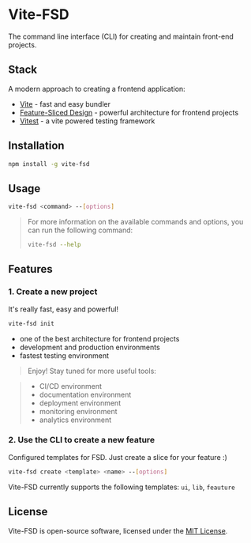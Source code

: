 # Vite-FSD
The command line interface (CLI) for creating and maintain front-end projects.

## Stack
A modern approach to creating a frontend application:
- [Vite] - fast and easy bundler
- [Feature-Sliced Design] - powerful architecture for frontend projects
- [Vitest] - a vite powered testing framework

## Installation
```bash
npm install -g vite-fsd
```

## Usage
```bash
vite-fsd <command> --[options]
```

> For more information on the available commands and options, you can run the following command:
> ```bash
> vite-fsd --help
> ```

## Features

### 1. Create a new project
It's really fast, easy and powerful!

```bash
vite-fsd init
```

- one of the best architecture for frontend projects
- development and production environments
- fastest testing environment
> Enjoy! Stay tuned for more useful tools:

> - CI/CD environment
> - documentation environment
> - deployment environment
> - monitoring environment
> - analytics environment

### 2. Use the CLI to create a new feature
Configured templates for FSD. Just create a slice for your feature :)

```bash
vite-fsd create <template> <name> --[options]
```

Vite-FSD currently supports the following templates: `ui`, `lib`, `feauture`

## License
Vite-FSD is open-source software, licensed under the [MIT License].

[//]: # (Links)
[Vite]: https://vitejs.dev/
[Feature-Sliced Design]: https://feature-sliced.design/
[Vitest]: https://vitest.dev/
[MIT License]: ./LICENSE
